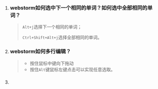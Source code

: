 1.   ### webstorm如何选中下一个相同的单词？如何选中全部相同的单词？

     > `Alt+j`选择下一个相同的单词；
     >
     > `Ctrl+Shift+Alt+j`选择全部相同的单词。

2.   ### webstorm如何多行编辑？

     > - 按住鼠标中键向下拖动
     > - 按住`Alt`键鼠标左键点击可以实现任意选取。

3.   ###  

